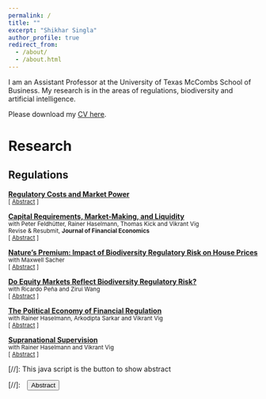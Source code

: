 ```yaml
---
permalink: /
title: ""
excerpt: "Shikhar Singla"
author_profile: true
redirect_from: 
  - /about/
  - /about.html
---
```

I am an Assistant Professor at the University of Texas McCombs School of Business. My research is in the areas of regulations, biodiversity and artificial intelligence.

Please download my [CV here](https://shikharsingla.com/files/singla_cv.pdf).

# Research

## Regulations


**[Regulatory Costs and Market Power](https://shikharsingla.com/files/reg.pdf)**  \
<small>[ <a href="#/" onclick="visib('reg')">Abstract</a> ]</small>
<div id="reg" style="display: none; text-align: justify; line-height: 1.2" ><small>
Market power in the US has been rising over the last 40 years. However, the causes remain largely unknown. This paper uses machine learning on regulatory documents to construct a novel dataset on compliance costs to examine the effect of regulations on market power. The dataset is comprehensive and consists of all significant regulations at the 6-digit NAICS level from 1970-2018. We find that regulatory costs have increased by $1 trillion during this period. Moreover, small firms face higher costs than large firms despite attempts from regulators and politicians to limit the burden on small firms. We document that an increase in regulatory costs results in lower (higher) sales, employment, markups, and profitability for small (large) firms. Regulation driven increase in concentration is associated with lower productivity and investment after the late 1990s. We estimate that increased regulations can explain 31-37% of the rise in market power. Finally, we uncover the political economy of rulemaking. While large firms are opposed to regulations in general, they push for the passage of regulations that have an adverse impact on small firms.
</small><br><br/></div>

**[Capital Requirements, Market-Making, and Liquidity](https://papers.ssrn.com/sol3/papers.cfm?abstract_id=4250896)**\
<small>with Peter Feldhütter, Rainer Haselmann, Thomas Kick and Vikrant Vig</small>\
<small>Revise & Resubmit, **Journal of Financial Economics**</small>\
<small>[ <a href="#/" onclick="visib('capital')">Abstract</a> ]</small>
<div id="capital" style="display: none; text-align: justify; line-height: 1.2" ><small>
We employ a proprietary transaction-level dataset in Germany to examine how capital requirements affect the liquidity of corporate bonds. Using the 2011 European Banking Authority capital exercise that mandated certain banks to increase regulatory capital, we find that affected banks reduce their inventory holdings, pre-arrange more trades, and have smaller average trade size. While non-bank affiliated dealers increase their market-making activity, they are unable to bridge this gap - aggregate liquidity declines. Our results are stronger for banks with a higher capital shortfall, for non-investment grade bonds, and for bonds where the affected banks were the dominant market-maker.
</small><br><br/></div>

**[Nature’s Premium: Impact of Biodiversity Regulatory Risk on House Prices](https://papers.ssrn.com/sol3/papers.cfm?abstract_id=5241282)**\
<small>with Maxwell Sacher</small>\
<small>[ <a href="#/" onclick="visib('bdh')">Abstract</a> ]</small>
<div id="bdh" style="display: none; text-align: justify; line-height: 1.2" ><small>
Biodiversity loss has prompted ambitious policies like the “30 by 30” initiative, which aims to protect 30% of land by 2030. We develop a county-level biodiversity regulatory risk measure using species data, validated by its ability to predict conservation actions. A difference-in-difference analysis shows that a one standard deviation increase in the measure leads to an increase in house prices by 0.7%, and by 2.1% in areas with high land availability and high demand for nature amenities.  Increased park visits, no restrictions in urban land supply, and media attention to amenity value from conservation projects further support the demand channel.
</small><br><br/></div>


**[Do Equity Markets Reflect Biodiversity Regulatory Risk?](https://papers.ssrn.com/sol3/papers.cfm?abstract_id=5242276)**\
<small>with Ricardo Peña and Zirui Wang</small>\
<small>[ <a href="#/" onclick="visib('bds')">Abstract</a> ]</small>
<div id="bds" style="display: none; text-align: justify; line-height: 1.2" ><small>
We construct a novel firm-level measure of biodiversity regulatory risk. We combine endangered species data with establishment locations to identify firm exposure to Areas of Unprotected Biodiversity Importance (AUBI)—areas likely to be targeted by future conservation policy. Between 2020 and 2023, firms in nature- and location-dependent sectors earned 5.53% lower annual returns per standard deviation increase in AUBI exposure. Returns for high-exposure firms in these sectors were negative following Biden’s 2021 “30 by 30” executive order and positive after the 2024 election. These effects are distinct from carbon risk, suggesting biodiversity regulation is increasingly being priced into equity markets.
</small><br><br/></div>

**[The Political Economy of Financial Regulation](https://papers.ssrn.com/sol3/papers.cfm?abstract_id=4250919)**\
<small>with Rainer Haselmann, Arkodipta Sarkar and Vikrant Vig</small>\
<small>[ <a href="#/" onclick="visib('pol')">Abstract</a> ]</small>
<div id="pol" style="display: none; text-align: justify; line-height: 1.2" ><small>
Using the negotiation process of the Basel Committee on Banking Supervision (BCBS), this paper studies the way regulators form their positions on regulatory issues in the process of international standard-setting and the consequences on the resultant harmonized framework. Leveraging on leaked voting records and corroborating them using machine learning techniques on publicly available speeches, we construct a unique dataset containing the positions of banks and national regulators on the regulatory initiatives of Basel II and III. We document that the probability of a regulator opposing a specific initiative increases by 30% if their domestic national champion opposes the new rule, particularly when the proposed rule disproportionately affects them. We find the effect is driven by regulators who had prior experience of working in large banks - lending support to the private-interest theories of regulation. Meanwhile smaller banks, even when they collectively have a higher share in the domestic market, do not have any impact on regulators’ stand - providing little support to public-interest theories of regulation.  Finally, we show this decision-making process manifests into significant watering down of proposed rules, thereby limiting the potential gains from harmonization of international financial regulation.
</small><br><br/></div>



**[Supranational Supervision](https://papers.ssrn.com/sol3/papers.cfm?abstract_id=4272923)**\
<small>with Rainer Haselmann and Vikrant Vig</small>\
<small>[ <a href="#/" onclick="visib('supra')">Abstract</a> ]</small>
<div id="supra" style="display: none; text-align: justify; line-height: 1.2" ><small>
We exploit the establishment of a supranational supervisor in Europe (the Single Supervisory Mechanism) to learn how the organizational design of supervisory institutions impacts the enforcement of financial regulation. Banks under supranational supervision are required to increase regulatory capital for exposures to the same firm compared to banks under the local supervisor. Local supervisors provide preferential treatment to larger institutes. The central supervisor removes such biases, which results in an overall standardized behavior. While the central supervisor treats banks more equally, we document a loss in information in banks’ risk models associated with central supervision. The tighter supervision of larger banks results
in a shift of particularly risky lending activities to smaller banks. We document lower sales and employment for firms receiving most of their funding from banks that receive a tighter supervisory treatment. Overall, the central supervisor treats banks more equally but has less information about them than the local supervisor.
</small><br><br/></div>

  




<!-- **High-Resolution Satellite Imagery, Deep Learning, and Return Predictability**<br/>
<small>[ <a href="#/" onclick="visib('image')">Abstract</a> | Draft Coming Soon ]</small>
<div id="image" style="display: none; text-align: justify; line-height: 1.2" ><small>
The literature has shown that satellite imagery can be used to measure economic conditions. This paper extends this approach by applying convolutional neural networks on establishment-level high-resolution satellite images to predict real-time firm-level cash flows. The paper leverages recently available high-resolution satellite images made publicly available by Google and innovations in neural network architecture to extract the relevant features from the images that predict firms’ cash flows.
</small><br><br/></div> -->

<!-- ## Financial Regulation -->



<!-- ## Deep Learning

**Human-Centred AI Investor Using Deep Generative Models, Reinforcement Learning and Prospect Theory**<br/>
<small>[ <a href="#/" onclick="visib('hai')">Abstract</a> ]</small>
<div id="hai" style="display: none; text-align: justify; line-height: 1.2" ><small>
Artificial intelligence (AI) driven personalised portfolio management and indexes have not become as widely adopted as some scholars and industry practitioners have predicted. Two reasons have been proposed for the lack of adoption. First, the lack of Artificial Humanity or Human-Centred AI, i.e., the absence of an AI-driven asset manager that maximises value under more psychologically realistic frameworks, such as prospect theory (PT), instead of just focusing on the mean-variance optimisation. Second, most current AI methods involve supervised machine-learning techniques that use the actual portfolios to learn trading behaviour which contain human biases such as overconfidence and overreaction, leading to lower performance by humans and, thus, AI investors. I combine deep reinforcement learning (DRL) with deep generative models (DGMs) to overcome these two shortcomings. The proposed framework helps overcome three key methodological challenges. First, portfolio optimisation under non-concave functions such as PT is an unsolved problem, but DRL can handle complicated reward functions. Second, DRL learns to predict returns through a trial-and-error search, avoiding human biases. Third, PT investor cares about the entire probability distribution of future stock returns, which can be simulated using DGM as they are fundamentally probabilistic. My paper suggests against the weak efficient market hypothesis and provides a methodology to construct a Human-Centred AI asset manager that aligns with human preferences while avoiding human biases.
</small><br><br/></div>
 -->
 
 
<!-- **Economic Nowcasting Using Deep Generative Models**<br/>
<small>[ <a href="#/" onclick="visib('nowcast')">Abstract</a> | Draft Coming Soon ]</small>
<div id="nowcast" style="display: none; text-align: justify; line-height: 1.2" ><small>
Economic nowcasting aims to provide predictions that i) are consistent across spatial and temporal dimensions, ii) account for uncertainty and can be verified probabilistically, and iii) perform well on events that are rarer but critical. These characteristics are missing in commonly used deterministic nowcasting methods. Thus these models produce forecasts with higher errors at higher lead times and may not include small-scale yet important patterns. This paper overcomes these challenges by developing a novel deep generative model (DGM). The model is driven by two loss functions defined by spatial and temporal discriminators and a regularisation term. These terms guide parameter adjustment by comparing real observations with model-generated data. The first loss function ensures spatial consistency and discourages errors at higher lead times, whereas the second imposes temporal consistency and penalises jumpy predictions. The regularisation term further improves the accuracy by penalising deviations at the local level. The model architecture is based on stacked Convolutional Gated Recurrent (ConvGRU) Units.
</small><br><br/></div> -->

[//]: This java script is the button to show abstract
<script>
 function visib(id) {
  var x = document.getElementById(id);
  if (x.style.display === "block") {
    x.style.display = "none";
  } else {
    x.style.display = "block";
  }
}
</script>

[//]:&emsp;<button onclick="visib('polariz')" class="btn btn--inverse btn--small">Abstract</button>
